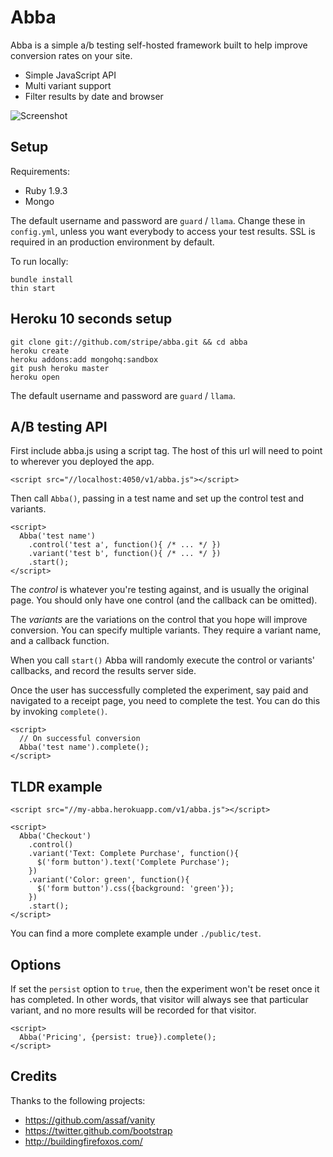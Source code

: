 # Abba

Abba is a simple a/b testing self-hosted framework built to help improve conversion rates on your site.

* Simple JavaScript API
* Multi variant support
* Filter results by date and browser

![Screenshot](http://stripe.github.com/abba/screenshot.png)

## Setup

Requirements:

* Ruby 1.9.3
* Mongo

The default username and password are `guard` / `llama`. Change these in `config.yml`, unless you want everybody to access your test results. SSL is required in an production environment by default.

To run locally:

    bundle install
    thin start

## Heroku 10 seconds setup

    git clone git://github.com/stripe/abba.git && cd abba
    heroku create
    heroku addons:add mongohq:sandbox
    git push heroku master
    heroku open

The default username and password are `guard` / `llama`.

## A/B testing API

First include abba.js using a script tag. The host of this url will need to point to wherever you deployed the app.

    <script src="//localhost:4050/v1/abba.js"></script>

Then call `Abba()`, passing in a test name and set up the control test and variants.

    <script>
      Abba('test name')
        .control('test a', function(){ /* ... */ })
        .variant('test b', function(){ /* ... */ })
        .start();
    </script>

The *control* is whatever you're testing against, and is usually the original page. You should only have one control (and the callback can be omitted).

The *variants* are the variations on the control that you hope will improve conversion. You can specify multiple variants. They require a variant name, and a callback function.

When you call `start()` Abba will randomly execute the control or variants' callbacks, and record the results server side.

Once the user has successfully completed the experiment, say paid and navigated to a receipt page, you need to complete the test. You can do this by invoking `complete()`.

    <script>
      // On successful conversion
      Abba('test name').complete();
    </script>

## TLDR example

    <script src="//my-abba.herokuapp.com/v1/abba.js"></script>

    <script>
      Abba('Checkout')
        .control()
        .variant('Text: Complete Purchase', function(){
          $('form button').text('Complete Purchase');
        })
        .variant('Color: green', function(){
          $('form button').css({background: 'green'});
        })
        .start();
    </script>

You can find a more complete example under `./public/test`.

## Options

If set the `persist` option to `true`, then the experiment won't be reset once it has completed. In other words, that visitor will always see that particular variant, and no more results will be recorded for that visitor.

    <script>
      Abba('Pricing', {persist: true}).complete();
    </script>

## Credits

Thanks to the following projects:

* https://github.com/assaf/vanity
* https://twitter.github.com/bootstrap
* http://buildingfirefoxos.com/
